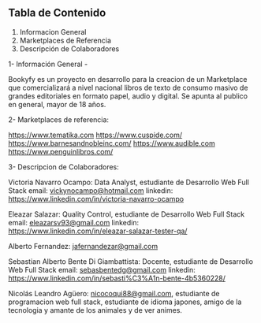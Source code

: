 ## Tabla de Contenido
1. Informacion General 
2. Marketplaces de Referencia
3. Descripción de Colaboradores

1- Información General - 

Bookyfy es un proyecto en desarrollo para la creacion de un Marketplace que comercializará a nivel nacional libros de texto de consumo masivo de grandes editoriales en formato papel, audio y digital.
Se apunta al publico en general, mayor de 18 años.

2- Marketplaces de referencia: 

https://www.tematika.com
https://www.cuspide.com/
https://www.barnesandnobleinc.com/
https://www.audible.com
https://www.penguinlibros.com/

3- Descripcion de Colaboradores:

Victoria Navarro Ocampo: Data Analyst, estudiante de Desarrollo Web Full Stack 
email: vickynocampo@hotmail.com
linkedin: https://www.linkedin.com/in/victoria-navarro-ocampo

Eleazar Salazar: Quality Control, estudiante de Desarrollo Web Full Stack
email: eleazarsv93@gmail.com
linkedin: https://www.linkedin.com/in/eleazar-salazar-tester-qa/

Alberto Fernandez: jafernandezar@gmail.com

Sebastian Alberto Bente Di Giambattista: Docente, estudiante de Desarrollo Web Full Stack 
email: sebasbentedg@gmail.com
linkedin: https://www.linkedin.com/in/sebasti%C3%A1n-bente-4b5360228/

Nicolás Leandro Agüero: nicocoqui88@gmail.com, estudiante de programacion web full stack, estudiante de idioma japones, amigo de la tecnologia y amante de los animales y de ver animes.